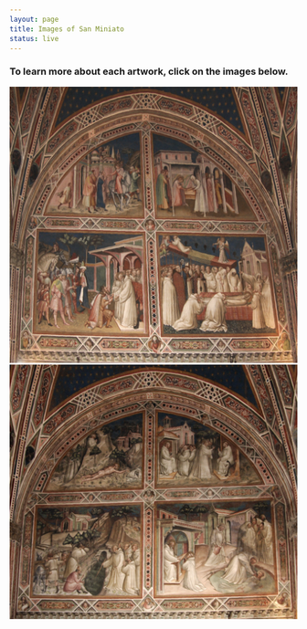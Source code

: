 ```yaml
---
layout: page
title: Images of San Miniato
status: live
---
```

<article>
     <h3>To learn more about each artwork, click on the images below.</h3>
<a href="https://florenceasitwas.wlu.edu/art/san-miniato-frescoes.html" title="Redirect to Scenes from the Life of St. Benedict">
    <img src="/assets/images/spinello1.png" alt="Scenes from the Life of St. Benedict" />
  <a href="https://florenceasitwas.wlu.edu/art/san-miniato-frescoes.html" title="Redirect to Scenes from the Life of St. Benedict">
    <img src="/assets/images/spinello2.png" alt="Scenes from the Life of St. Benedict" />
